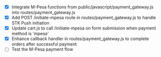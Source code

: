 - [x] Integrate M-Pesa functions from public/javascript/payment_gateway.js into routes/payment_gateway.js
- [x] Add POST /initiate-mpesa route in routes/payment_gateway.js to handle STK Push initiation
- [x] Update cart.js to call /initiate-mpesa on form submission when payment method is 'mpesa'
- [x] Enhance callback handler in routes/payment_gateway.js to complete orders after successful payment
- [ ] Test the M-Pesa payment flow
